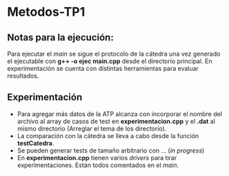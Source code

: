 # Metodos-TP1

## Notas para la ejecución:

Para ejecutar el _main_ se sigue el protocolo de la cátedra una vez generado el ejecutable con **g++ -o ejec main.cpp** desde el directorio principal. En experimentación se cuenta con distintas herramientas para evaluar resultados.

## Experimentación

* Para agregar más datos de la ATP alcanza con incorporar el nombre del archivo al array de casos de test en **experimentacion.cpp** y el **.dat** al mismo directorio (Arreglar el tema de los directorio).
* La comparación con la cátedra se lleva a cabo desde la función **testCatedra**.
* Se pueden generar tests de tamaño arbitrario con ... (_in progress_)
* En **experimentacion.cpp** tienen varios _drivers_ para tirar experimentaciones. Están todos comentados en el _main_. 


